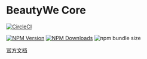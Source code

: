 # BeautyWe Core

[![CircleCI](https://circleci.com/gh/JerryC8080/beautywe/tree/master.svg?style=svg)](https://circleci.com/gh/JerryC8080/beautywe/tree/master)

[![NPM Version](https://img.shields.io/npm/v/@beautywe/core.svg)](https://www.npmjs.com/package/@beautywe/core) [![NPM Downloads](https://img.shields.io/npm/dm/@beautywe/core.svg)](https://www.npmjs.com/package/@beautywe/core) ![npm bundle size](https://img.shields.io/bundlephobia/minzip/@beautywe/core.svg)

[官方文档](https://beautywe.github.io/beautywe-docs-site/#/)